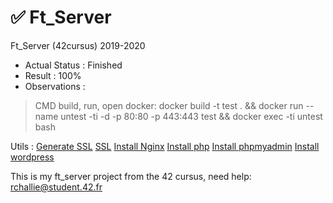 # ✅ Ft_Server
Ft_Server (42cursus) 2019-2020

- Actual Status : Finished
- Result        : 100%
- Observations : 
 > CMD build, run, open docker: docker build -t test . && docker run --name untest -ti -d -p 80:80 -p 443:443 test && docker exec -ti untest bash

Utils :
  [Generate SSL](https://linuxize.com/post/creating-a-self-signed-ssl-certificate/)
  [SSL](https://admin-serv.net/blog/670/creer-et-installer-un-certificat-ssl-sous-nginx/)
  [Install Nginx](https://www.youtube.com/watch?v=YD_exb9aPZU)
  [Install php](https://www.digitalocean.com/community/tutorials/how-to-install-linux-nginx-mariadb-php-lemp-stack-on-debian-10)
  [Install phpmyadmin](https://www.digitalocean.com/community/tutorials/how-to-install-phpmyadmin-from-source-debian-10)
  [Install wordpress](https://www.osradar.com/install-wordpress-debian-10/)

This is my ft_server project from the 42 cursus,
need help:
rchallie@student.42.fr




